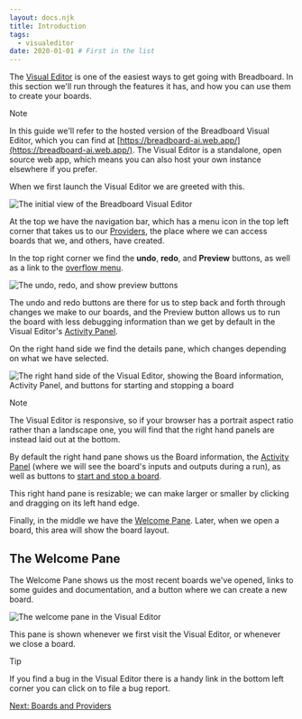 ```yaml
---
layout: docs.njk
title: Introduction
tags:
  - visualeditor
date: 2020-01-01 # First in the list
---
```


The [Visual Editor](https://breadboard-ai.web.app/) is one of the easiest ways to get going with Breadboard. In this section we'll run through the features it has, and how you can use them to create your boards.

> [!NOTE]
> In this guide we'll refer to the hosted version of the Breadboard Visual Editor, which you can find at [https://breadboard-ai.web.app/](https://breadboard-ai.web.app/). The Visual Editor is a standalone, open source web app, which means you can also host your own instance elsewhere if you prefer.

When we first launch the Visual Editor we are greeted with this.

![The initial view of the Breadboard Visual Editor](/breadboard/static/images/using-the-visual-editor/initial-view.png)

At the top we have the navigation bar, which has a menu icon in the top left corner that takes us to our [Providers](#providers), the place where we can access boards that we, and others, have created.

In the top right corner we find the **undo**, **redo**, and **Preview** buttons, as well as a link to the [overflow menu](#the-overflow-menu).

![The undo, redo, and show preview buttons](/breadboard/static/images/using-the-visual-editor/top-menu.png)

The undo and redo buttons are there for us to step back and forth through changes we make to our boards, and the Preview button allows us to run the board with less debugging information than we get by default in the Visual Editor's [Activity Panel](#the-activity-panel).

On the right hand side we find the details pane, which changes depending on what we have selected.

![The right hand side of the Visual Editor, showing the Board information, Activity Panel, and buttons for starting and stopping a board](/breadboard/static/images/using-the-visual-editor/right-hand-side.png)

> [!NOTE]
> The Visual Editor is responsive, so if your browser has a portrait aspect ratio rather than a landscape one, you will find that the right hand panels are instead laid out at the bottom.

By default the right hand pane shows us the Board information, the [Activity Panel](#the-activity-panel) (where we will see the board's inputs and outputs during a run), as well as buttons to [start and stop a board](#starting-and-stopping-a-board).

This right hand pane is resizable; we can make larger or smaller by clicking and dragging on its left hand edge.

Finally, in the middle we have the [Welcome Pane](#the-welcome-pane). Later, when we open a board, this area will show the board layout.

## The Welcome Pane

The Welcome Pane shows us the most recent boards we've opened, links to some guides and documentation, and a button where we can create a new board.

![The welcome pane in the Visual Editor](/breadboard/static/images/using-the-visual-editor/welcome-pane.png)

This pane is shown whenever we first visit the Visual Editor, or whenever we close a board.

> [!TIP]
> If you find a bug in the Visual Editor there is a handy link in the bottom left corner you can click on to file a bug report.

[Next: Boards and Providers](./boards-and-providers/)
